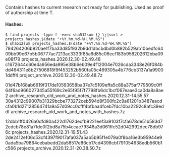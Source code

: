 Contains hashes to current research not ready for publishing. Used as proof of authorship at time T.

#### Hashes:
`$ find projects -type f -exec sha512sum {} \;|sort > projects_hashes.$(date "+%Y.%m.%d-%H.%M.%S")`\
`$ sha512sum projects_hashes.$(date "+%Y.%m.%d-%H.%M.%S")`
794264206b920ae1f7ba33d85f932b9dd1dbcbdbd0b892b529ab10bedfc6409bb99e67b5b06777ac7213ac3333f85a6d85c06ecf183b958202612bba09e08f79  projects_hashes.2020.12.30-02.49.48
c1672644c60e4a956eda995e38b6eb09e4f12004e7026cda3348e26f084bdd464311e8b27506818f9f453252b560fa05c469305a4b776cb3137a1a99001ddff4  project_archive.2020.12.30-02.49.48.7z

01d47b168ab6619f317de10593658ba37e7c5109effa5c88a375af779509c0ff64f6ad966027345a55f69c2e65f95f7f7798fb6dc1bcf067eaae3ca0da8a9ae2  archive_research_old_work_and_notes_hashes.2020.12.31-14.55.57
30a4312c99007b31329bcbe773272ceb594d9f300fc2c9a61201b3487eacdcfa0b1d27128564741a9a57d09cc0cfff4bfbaa4fceb7fdc10ba2292c8afc39eddf  archive_research_old_work_and_notes_with_hashes.7z

12dbb1ff0426a0dfd80a422d1762decfb9221eef3a9103f7cfa678de51b583d72edcb78e81a7fde0f2bd8a75b4ccae79348a3d061ffc52d042992dec78db976c  projects_hashes.2020.12.31-19.51.43
2de2412ef06c53cf4397f9017afa037a5ab5b95f1e079a0f8ba16e3b95944e90ada5ba79864cebabedd2da58517e86cb17cd4398cbf791054638edb560b1c566  projects_archive.2020.12.31-20.38.50.7z
